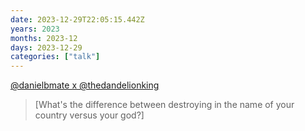 ```yaml
---
date: 2023-12-29T22:05:15.442Z
years: 2023
months: 2023-12
days: 2023-12-29
categories: ["talk"]
---
```

[@danielbmate x @thedandelionking](https://www.instagram.com/reel/C1VlpbuMOLQ/)

> [What's the difference between destroying in the name of your country versus your god?]
